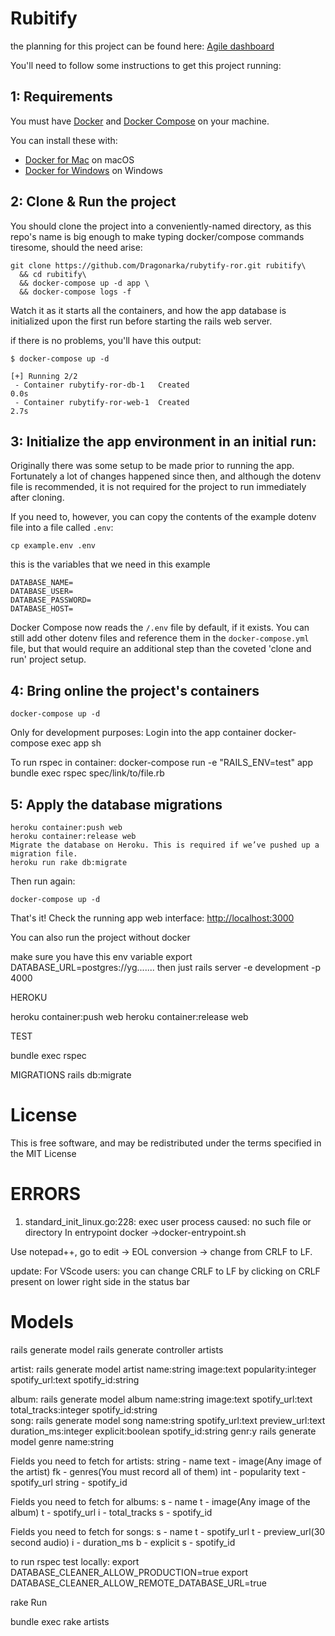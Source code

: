 
# Rubitify

the planning for this project can be found here: [Agile dashboard](https://trello.com/b/sBHnCLEI/rubytify)

You'll need to follow some instructions to get this project running:

## 1: Requirements

You must have [Docker](https://docs.docker.com/) and
[Docker Compose](https://docs.docker.com/compose/) on your machine.

You can install these with:
  * [Docker for Mac](https://docs.docker.com/docker-for-mac/) on macOS
  * [Docker for Windows](https://docs.docker.com/docker-for-windows) on Windows

## 2: Clone & Run the project

You should clone the project into a conveniently-named directory, as this repo's name is big enough
to make typing docker/compose commands tiresome, should the need arise:

```
git clone https://github.com/Dragonarka/rubytify-ror.git rubitify\
  && cd rubitify\
  && docker-compose up -d app \
  && docker-compose logs -f
```

Watch it as it starts all the containers, and how the app database is initialized upon the first run
before starting the rails web server.

if there is no problems, you'll have this output:
```
$ docker-compose up -d

[+] Running 2/2
 - Container rubytify-ror-db-1   Created                                                                   0.0s 
 - Container rubytify-ror-web-1  Created                                                                   2.7s
```
## 3: Initialize the app environment in an initial run:

Originally there was some setup to be made prior to running the app. Fortunately a lot of changes
happened since then, and although the dotenv file is recommended, it is not required for the project
to run immediately after cloning.

If you need to, however, you can copy the contents of the example dotenv file into a file
called `.env`:

```
cp example.env .env
```
this is the variables that we need in this example
```
DATABASE_NAME=
DATABASE_USER=
DATABASE_PASSWORD=
DATABASE_HOST=
```
Docker Compose now reads the `/.env` file by default, if it exists. You can still add other dotenv
files and reference them in the `docker-compose.yml` file, but that would require an additional step
than the coveted 'clone and run' project setup.

## 4: Bring online the project's containers

```
docker-compose up -d
```

Only for development purposes: 
Login into the app container
docker-compose exec app sh

To run rspec in container:
docker-compose run -e "RAILS_ENV=test" app bundle exec rspec spec/link/to/file.rb


## 5: Apply the database migrations
```
heroku container:push web
heroku container:release web
Migrate the database on Heroku. This is required if we’ve pushed up a migration file.
heroku run rake db:migrate
```

Then run again:
```
docker-compose up -d
```

That's it! Check the running app web interface: [http://localhost:3000](http://localhost:3000)

You can also run the project without docker

make sure you have this env variable
export DATABASE_URL=postgres://yg.......
 then just
  rails server -e development -p 4000

HEROKU


heroku container:push web
heroku container:release web

TEST

bundle exec rspec

MIGRATIONS
rails db:migrate

# License

This is free software, and may be redistributed under the terms specified in the MIT License


# ERRORS

1. standard_init_linux.go:228: exec user process caused: no such file or directory
In entrypoint docker ->docker-entrypoint.sh

Use notepad++, go to edit -> EOL conversion -> change from CRLF to LF.

update: For VScode users: you can change CRLF to LF by clicking on CRLF present on lower right side in the status bar

# Models

rails generate model
rails generate controller artists

artist:  rails generate model artist name:string image:text popularity:integer spotify_url:text spotify_id:string

album: rails generate model album name:string image:text spotify_url:text total_tracks:integer spotify_id:string  
song: rails generate model song name:string spotify_url:text preview_url:text duration_ms:integer explicit:boolean spotify_id:string
genr:y rails generate model genre name:string 

Fields you need to fetch for artists:
string - name
text  - image(Any image of the artist)
fk  - genres(You must record all of them)
int  - popularity
text  - spotify_url
string  - spotify_id

Fields you need to fetch for albums:
s  - name
t  - image(Any image of the album)
t - spotify_url
i - total_tracks
s  - spotify_id

Fields you need to fetch for songs:
s  - name
t  - spotify_url
t  - preview_url(30 second audio)
i  - duration_ms
b  - explicit
s  - spotify_id


to run rspec test locally:
export DATABASE_CLEANER_ALLOW_PRODUCTION=true
export DATABASE_CLEANER_ALLOW_REMOTE_DATABASE_URL=true


rake Run

bundle exec rake artists


